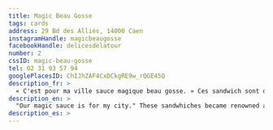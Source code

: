 ```yaml
---
title: Magic Beau Gosse
tags: cards
address: 29 Bd des Alliés, 14000 Caen
instagramHandle: magicbeaugosse
facebookHandle: delicesdelatour
number: 2
cssID: magic-beau-gosse
tel: 02 31 93 57 94
googlePlacesID: ChIJhZAF4CxDCkgRE9w_rQGE45Q
description_fr: >
  « C'est pour ma ville sauce magique beau gosse. » Ces sandwich sont devenus incontournables depuis la mise en avant par Orelsan.
description_en: >
  "Our magic sauce is for my city." These sandwhiches became renowned after musician, Orelsan, featured them.
description_es: >
---
```

